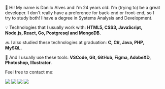 <p align="left">
  🌈 Hi! My name is Danilo Alves and I'm 24 years old.
  I'm (trying to) be a great developer. I don't really have a preference for back-end or front-end, so I try to study both!
  I have a degree in Systems Analysis and Development.
</p>
<p align="left">
  💡 Technologies that I usually work with: 
  <strong>HTML5, CSS3, JavaScript, Node.js, React, Go, Postgresql and MongoDB.</strong>
</p>
<p align="left">
  🔜 I also studied these technologies at graduation: 
  <strong>C, C#, Java, PHP, MySQL.</strong>
</p>
<p align="left">
  🔧 And I usually use these tools: 
  <strong>VSCode, Git, GitHub, Figma, AdobeXD, Photoshop, Illustrator.</strong>
</p>
<p align="left">
  Feel free to contact me:
</p>
<p align="left">
<a href="mailto:daniloalves@aluno.fapce.edu.br" alt="Gmail">
<img src="https://img.shields.io/badge/-Gmail-e34c41?style=flat-square&labelColor=e34c41&logo=gmail&logoColor=white&link=daniloalves@aluno.fapce.edu.br" /></a>
<a href="https://www.linkedin.com/in/alves-danilo" alt="Linkedin">
<img src="https://img.shields.io/badge/-Linkedin-blue?style=flat-square&logo=Linkedin&logoColor=white&link=https://www.linkedin.com/in/alves-danilo" /></a>
<a href="https://api.whatsapp.com/send?phone=5588996138284&text=Olá%20Danilo" alt="WhatsApp">
<img src="https://img.shields.io/badge/-WhatsApp-3CB371?style=flat-square&labelColor=3CB371&logo=whatsapp&logoColor=white&link=https://api.whatsapp.com/send?phone=5588996138284&text=Olá%20Danilo"/></a>
<a href="https://www.instagram.com/mizekd/" alt="Instagram">
<img src="https://img.shields.io/badge/-Instagram-DF0174?style=flat-square&labelColor=DF0174&logo=instagram&logoColor=white&link=https://www.instagram.com/mizekd/"/></a>
</p>
